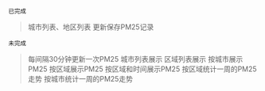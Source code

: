 `已完成`

> 城市列表、地区列表
> 更新保存PM25记录

`未完成`

> 每间隔30分钟更新一次PM25
> 城市列表展示
> 区域列表展示
> 按城市展示PM25
> 按区域展示PM25
> 按区域和时间展示PM25
> 按区域统计一周的PM25走势
> 按城市统计一周的PM25走势